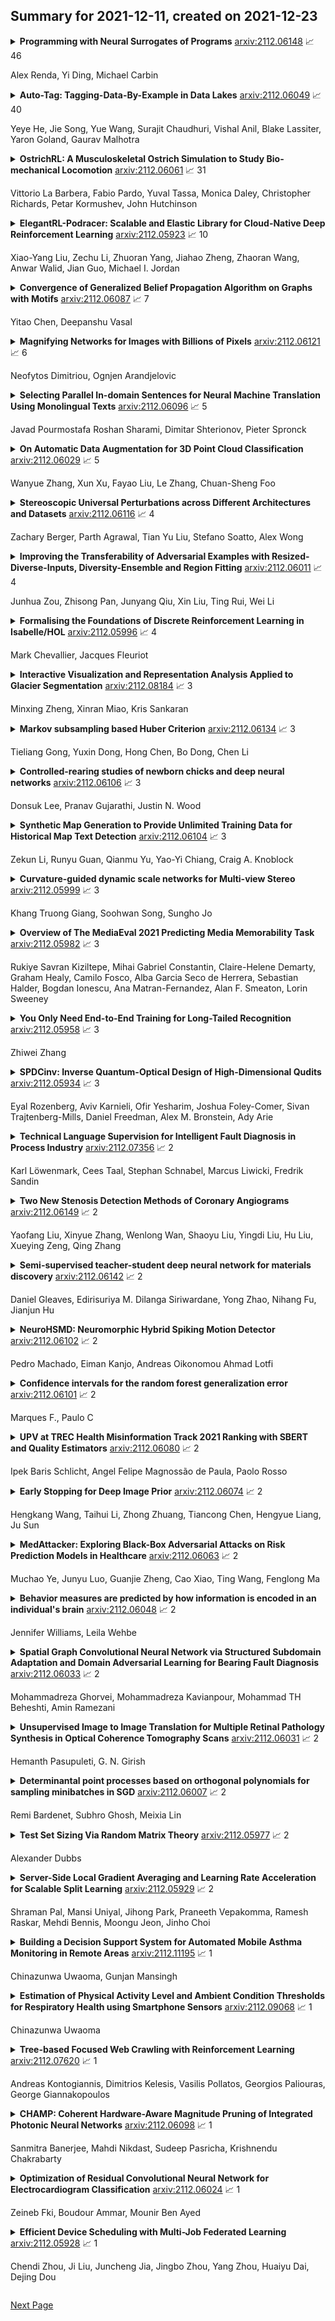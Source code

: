 ## Summary for 2021-12-11, created on 2021-12-23


<details><summary><b>Programming with Neural Surrogates of Programs</b>
<a href="https://arxiv.org/abs/2112.06148">arxiv:2112.06148</a>
&#x1F4C8; 46 <br>
<p>Alex Renda, Yi Ding, Michael Carbin</p></summary>
<p>

**Abstract:** Surrogates, models that mimic the behavior of programs, form the basis of a variety of development workflows. We study three surrogate-based design patterns, evaluating each in case studies on a large-scale CPU simulator.
  With surrogate compilation, programmers develop a surrogate that mimics the behavior of a program to deploy to end-users in place of the original program. Surrogate compilation accelerates the CPU simulator under study by $1.6\times$. With surrogate adaptation, programmers develop a surrogate of a program then retrain that surrogate on a different task. Surrogate adaptation decreases the simulator's error by up to $50\%$. With surrogate optimization, programmers develop a surrogate of a program, optimize input parameters of the surrogate, then plug the optimized input parameters back into the original program. Surrogate optimization finds simulation parameters that decrease the simulator's error by $5\%$ compared to the error induced by expert-set parameters.
  In this paper we formalize this taxonomy of surrogate-based design patterns. We further describe the programming methodology common to all three design patterns. Our work builds a foundation for the emerging class of workflows based on programming with surrogates of programs.

</p>
</details>

<details><summary><b>Auto-Tag: Tagging-Data-By-Example in Data Lakes</b>
<a href="https://arxiv.org/abs/2112.06049">arxiv:2112.06049</a>
&#x1F4C8; 40 <br>
<p>Yeye He, Jie Song, Yue Wang, Surajit Chaudhuri, Vishal Anil, Blake Lassiter, Yaron Goland, Gaurav Malhotra</p></summary>
<p>

**Abstract:** As data lakes become increasingly popular in large enterprises today, there is a growing need to tag or classify data assets (e.g., files and databases) in data lakes with additional metadata (e.g., semantic column-types), as the inferred metadata can enable a range of downstream applications like data governance (e.g., GDPR compliance), and dataset search. Given the sheer size of today's enterprise data lakes with petabytes of data and millions of data assets, it is imperative that data assets can be ``auto-tagged'', using lightweight inference algorithms and minimal user input. In this work, we develop Auto-Tag, a corpus-driven approach that automates data-tagging of \textit{custom} data types in enterprise data lakes. Using Auto-Tag, users only need to provide \textit{one} example column to demonstrate the desired data-type to tag. Leveraging an index structure built offline using a lightweight scan of the data lake, which is analogous to pre-training in machine learning, Auto-Tag can infer suitable data patterns to best ``describe'' the underlying ``domain'' of the given column at an interactive speed, which can then be used to tag additional data of the same ``type'' in data lakes. The Auto-Tag approach can adapt to custom data-types, and is shown to be both accurate and efficient. Part of Auto-Tag ships as a ``custom-classification'' feature in a cloud-based data governance and catalog solution \textit{Azure Purview}.

</p>
</details>

<details><summary><b>OstrichRL: A Musculoskeletal Ostrich Simulation to Study Bio-mechanical Locomotion</b>
<a href="https://arxiv.org/abs/2112.06061">arxiv:2112.06061</a>
&#x1F4C8; 31 <br>
<p>Vittorio La Barbera, Fabio Pardo, Yuval Tassa, Monica Daley, Christopher Richards, Petar Kormushev, John Hutchinson</p></summary>
<p>

**Abstract:** Muscle-actuated control is a research topic of interest spanning different fields, in particular biomechanics, robotics and graphics. This type of control is particularly challenging because models are often overactuated, and dynamics are delayed and non-linear. It is however a very well tested and tuned actuation model that has undergone millions of years of evolution and that involves interesting properties exploiting passive forces of muscle-tendon units and efficient energy storage and release. To facilitate research on muscle-actuated simulation, we release a 3D musculoskeletal simulation of an ostrich based on the MuJoCo simulator. Ostriches are one of the fastest bipeds on earth and are therefore an excellent model for studying muscle-actuated bipedal locomotion. The model is based on CT scans and dissections used to gather actual muscle data such as insertion sites, lengths and pennation angles. Along with this model, we also provide a set of reinforcement learning tasks, including reference motion tracking and a reaching task with the neck. The reference motion data are based on motion capture clips of various behaviors which we pre-processed and adapted to our model. This paper describes how the model was built and iteratively improved using the tasks. We evaluate the accuracy of the muscle actuation patterns by comparing them to experimentally collected electromyographic data from locomoting birds. We believe that this work can be a useful bridge between the biomechanics, reinforcement learning, graphics and robotics communities, by providing a fast and easy to use simulation.

</p>
</details>

<details><summary><b>ElegantRL-Podracer: Scalable and Elastic Library for Cloud-Native Deep Reinforcement Learning</b>
<a href="https://arxiv.org/abs/2112.05923">arxiv:2112.05923</a>
&#x1F4C8; 10 <br>
<p>Xiao-Yang Liu, Zechu Li, Zhuoran Yang, Jiahao Zheng, Zhaoran Wang, Anwar Walid, Jian Guo, Michael I. Jordan</p></summary>
<p>

**Abstract:** Deep reinforcement learning (DRL) has revolutionized learning and actuation in applications such as game playing and robotic control. The cost of data collection, i.e., generating transitions from agent-environment interactions, remains a major challenge for wider DRL adoption in complex real-world problems. Following a cloud-native paradigm to train DRL agents on a GPU cloud platform is a promising solution. In this paper, we present a scalable and elastic library ElegantRL-podracer for cloud-native deep reinforcement learning, which efficiently supports millions of GPU cores to carry out massively parallel training at multiple levels. At a high-level, ElegantRL-podracer employs a tournament-based ensemble scheme to orchestrate the training process on hundreds or even thousands of GPUs, scheduling the interactions between a leaderboard and a training pool with hundreds of pods. At a low-level, each pod simulates agent-environment interactions in parallel by fully utilizing nearly 7,000 GPU CUDA cores in a single GPU. Our ElegantRL-podracer library features high scalability, elasticity and accessibility by following the development principles of containerization, microservices and MLOps. Using an NVIDIA DGX SuperPOD cloud, we conduct extensive experiments on various tasks in locomotion and stock trading and show that ElegantRL-podracer substantially outperforms RLlib. Our codes are available on GitHub.

</p>
</details>

<details><summary><b>Convergence of Generalized Belief Propagation Algorithm on Graphs with Motifs</b>
<a href="https://arxiv.org/abs/2112.06087">arxiv:2112.06087</a>
&#x1F4C8; 7 <br>
<p>Yitao Chen, Deepanshu Vasal</p></summary>
<p>

**Abstract:** Belief propagation is a fundamental message-passing algorithm for numerous applications in machine learning. It is known that belief propagation algorithm is exact on tree graphs. However, belief propagation is run on loopy graphs in most applications. So, understanding the behavior of belief propagation on loopy graphs has been a major topic for researchers in different areas. In this paper, we study the convergence behavior of generalized belief propagation algorithm on graphs with motifs (triangles, loops, etc.) We show under a certain initialization, generalized belief propagation converges to the global optimum of the Bethe free energy for ferromagnetic Ising models on graphs with motifs.

</p>
</details>

<details><summary><b>Magnifying Networks for Images with Billions of Pixels</b>
<a href="https://arxiv.org/abs/2112.06121">arxiv:2112.06121</a>
&#x1F4C8; 6 <br>
<p>Neofytos Dimitriou, Ognjen Arandjelovic</p></summary>
<p>

**Abstract:** The shift towards end-to-end deep learning has brought unprecedented advances in many areas of computer vision. However, there are cases where the input images are excessively large, deeming end-to-end approaches impossible. In this paper, we introduce a new network, the Magnifying Network (MagNet), which can be trained end-to-end independently of the input image size. MagNets combine convolutional neural networks with differentiable spatial transformers, in a new way, to navigate and successfully learn from images with billions of pixels. Drawing inspiration from the magnifying nature of an ordinary brightfield microscope, a MagNet processes a downsampled version of an image, and without supervision learns how to identify areas that may carry value to the task at hand, upsamples them, and recursively repeats this process on each of the extracted patches. Our results on the publicly available Camelyon16 and Camelyon17 datasets first corroborate to the effectiveness of MagNets and the proposed optimization framework and second, demonstrate the advantage of Magnets' built-in transparency, an attribute of utmost importance for critical processes such as medical diagnosis.

</p>
</details>

<details><summary><b>Selecting Parallel In-domain Sentences for Neural Machine Translation Using Monolingual Texts</b>
<a href="https://arxiv.org/abs/2112.06096">arxiv:2112.06096</a>
&#x1F4C8; 5 <br>
<p>Javad Pourmostafa Roshan Sharami, Dimitar Shterionov, Pieter Spronck</p></summary>
<p>

**Abstract:** Continuously-growing data volumes lead to larger generic models. Specific use-cases are usually left out, since generic models tend to perform poorly in domain-specific cases. Our work addresses this gap with a method for selecting in-domain data from generic-domain (parallel text) corpora, for the task of machine translation. The proposed method ranks sentences in parallel general-domain data according to their cosine similarity with a monolingual domain-specific data set. We then select the top K sentences with the highest similarity score to train a new machine translation system tuned to the specific in-domain data. Our experimental results show that models trained on this in-domain data outperform models trained on generic or a mixture of generic and domain data. That is, our method selects high-quality domain-specific training instances at low computational cost and data size.

</p>
</details>

<details><summary><b>On Automatic Data Augmentation for 3D Point Cloud Classification</b>
<a href="https://arxiv.org/abs/2112.06029">arxiv:2112.06029</a>
&#x1F4C8; 5 <br>
<p>Wanyue Zhang, Xun Xu, Fayao Liu, Le Zhang, Chuan-Sheng Foo</p></summary>
<p>

**Abstract:** Data augmentation is an important technique to reduce overfitting and improve learning performance, but existing works on data augmentation for 3D point cloud data are based on heuristics. In this work, we instead propose to automatically learn a data augmentation strategy using bilevel optimization. An augmentor is designed in a similar fashion to a conditional generator and is optimized by minimizing a base model's loss on a validation set when the augmented input is used for training the model. This formulation provides a more principled way to learn data augmentation on 3D point clouds. We evaluate our approach on standard point cloud classification tasks and a more challenging setting with pose misalignment between training and validation/test sets. The proposed strategy achieves competitive performance on both tasks and we provide further insight into the augmentor's ability to learn the validation set distribution.

</p>
</details>

<details><summary><b>Stereoscopic Universal Perturbations across Different Architectures and Datasets</b>
<a href="https://arxiv.org/abs/2112.06116">arxiv:2112.06116</a>
&#x1F4C8; 4 <br>
<p>Zachary Berger, Parth Agrawal, Tian Yu Liu, Stefano Soatto, Alex Wong</p></summary>
<p>

**Abstract:** We study the effect of adversarial perturbations of images on deep stereo matching networks for the disparity estimation task. We present a method to craft a single set of perturbations that, when added to any stereo image pair in a dataset, can fool a stereo network to significantly alter the perceived scene geometry. Our perturbation images are "universal" in that they not only corrupt estimates of the network on the dataset they are optimized for, but also generalize to stereo networks with different architectures across different datasets. We evaluate our approach on multiple public benchmark datasets and show that our perturbations can increase D1-error (akin to fooling rate) of state-of-the-art stereo networks from 1% to as much as 87%. We investigate the effect of perturbations on the estimated scene geometry and identify object classes that are most vulnerable. Our analysis on the activations of registered points between left and right images led us to find that certain architectural components, i.e. deformable convolution and explicit matching, can increase robustness against adversaries. We demonstrate that by simply designing networks with such components, one can reduce the effect of adversaries by up to 60.5%, which rivals the robustness of networks fine-tuned with costly adversarial data augmentation.

</p>
</details>

<details><summary><b>Improving the Transferability of Adversarial Examples with Resized-Diverse-Inputs, Diversity-Ensemble and Region Fitting</b>
<a href="https://arxiv.org/abs/2112.06011">arxiv:2112.06011</a>
&#x1F4C8; 4 <br>
<p>Junhua Zou, Zhisong Pan, Junyang Qiu, Xin Liu, Ting Rui, Wei Li</p></summary>
<p>

**Abstract:** We introduce a three stage pipeline: resized-diverse-inputs (RDIM), diversity-ensemble (DEM) and region fitting, that work together to generate transferable adversarial examples. We first explore the internal relationship between existing attacks, and propose RDIM that is capable of exploiting this relationship. Then we propose DEM, the multi-scale version of RDIM, to generate multi-scale gradients. After the first two steps we transform value fitting into region fitting across iterations. RDIM and region fitting do not require extra running time and these three steps can be well integrated into other attacks. Our best attack fools six black-box defenses with a 93% success rate on average, which is higher than the state-of-the-art gradient-based attacks. Besides, we rethink existing attacks rather than simply stacking new methods on the old ones to get better performance. It is expected that our findings will serve as the beginning of exploring the internal relationship between attack methods. Codes are available at https://github.com/278287847/DEM.

</p>
</details>

<details><summary><b>Formalising the Foundations of Discrete Reinforcement Learning in Isabelle/HOL</b>
<a href="https://arxiv.org/abs/2112.05996">arxiv:2112.05996</a>
&#x1F4C8; 4 <br>
<p>Mark Chevallier, Jacques Fleuriot</p></summary>
<p>

**Abstract:** We present a formalisation of finite Markov decision processes with rewards in the Isabelle theorem prover. We focus on the foundations required for dynamic programming and the use of reinforcement learning agents over such processes. In particular, we derive the Bellman equation from first principles (in both scalar and vector form), derive a vector calculation that produces the expected value of any policy p, and go on to prove the existence of a universally optimal policy where there is a discounting factor less than one. Lastly, we prove that the value iteration and the policy iteration algorithms work in finite time, producing an epsilon-optimal and a fully optimal policy respectively.

</p>
</details>

<details><summary><b>Interactive Visualization and Representation Analysis Applied to Glacier Segmentation</b>
<a href="https://arxiv.org/abs/2112.08184">arxiv:2112.08184</a>
&#x1F4C8; 3 <br>
<p>Minxing Zheng, Xinran Miao, Kris Sankaran</p></summary>
<p>

**Abstract:** Interpretability has attracted increasing attention in earth observation problems. We apply interactive visualization and representation analysis to guide interpretation of glacier segmentation models. We visualize the activations from a U-Net to understand and evaluate the model performance. We build an online interface using the Shiny R package to provide comprehensive error analysis of the predictions. Users can interact with the panels and discover model failure modes. Further, we discuss how visualization can provide sanity checks during data preprocessing and model training.

</p>
</details>

<details><summary><b>Markov subsampling based Huber Criterion</b>
<a href="https://arxiv.org/abs/2112.06134">arxiv:2112.06134</a>
&#x1F4C8; 3 <br>
<p>Tieliang Gong, Yuxin Dong, Hong Chen, Bo Dong, Chen Li</p></summary>
<p>

**Abstract:** Subsampling is an important technique to tackle the computational challenges brought by big data. Many subsampling procedures fall within the framework of importance sampling, which assigns high sampling probabilities to the samples appearing to have big impacts. When the noise level is high, those sampling procedures tend to pick many outliers and thus often do not perform satisfactorily in practice. To tackle this issue, we design a new Markov subsampling strategy based on Huber criterion (HMS) to construct an informative subset from the noisy full data; the constructed subset then serves as a refined working data for efficient processing. HMS is built upon a Metropolis-Hasting procedure, where the inclusion probability of each sampling unit is determined using the Huber criterion to prevent over scoring the outliers. Under mild conditions, we show that the estimator based on the subsamples selected by HMS is statistically consistent with a sub-Gaussian deviation bound. The promising performance of HMS is demonstrated by extensive studies on large scale simulations and real data examples.

</p>
</details>

<details><summary><b>Controlled-rearing studies of newborn chicks and deep neural networks</b>
<a href="https://arxiv.org/abs/2112.06106">arxiv:2112.06106</a>
&#x1F4C8; 3 <br>
<p>Donsuk Lee, Pranav Gujarathi, Justin N. Wood</p></summary>
<p>

**Abstract:** Convolutional neural networks (CNNs) can now achieve human-level performance on challenging object recognition tasks. CNNs are also the leading quantitative models in terms of predicting neural and behavioral responses in visual recognition tasks. However, there is a widely accepted critique of CNN models: unlike newborn animals, which learn rapidly and efficiently, CNNs are thought to be "data hungry," requiring massive amounts of training data to develop accurate models for object recognition. This critique challenges the promise of using CNNs as models of visual development. Here, we directly examined whether CNNs are more data hungry than newborn animals by performing parallel controlled-rearing experiments on newborn chicks and CNNs. We raised newborn chicks in strictly controlled visual environments, then simulated the training data available in that environment by constructing a virtual animal chamber in a video game engine. We recorded the visual images acquired by an agent moving through the virtual chamber and used those images to train CNNs. When CNNs received similar visual training data as chicks, the CNNs successfully solved the same challenging view-invariant object recognition tasks as the chicks. Thus, the CNNs were not more data hungry than animals: both CNNs and chicks successfully developed robust object models from training data of a single object.

</p>
</details>

<details><summary><b>Synthetic Map Generation to Provide Unlimited Training Data for Historical Map Text Detection</b>
<a href="https://arxiv.org/abs/2112.06104">arxiv:2112.06104</a>
&#x1F4C8; 3 <br>
<p>Zekun Li, Runyu Guan, Qianmu Yu, Yao-Yi Chiang, Craig A. Knoblock</p></summary>
<p>

**Abstract:** Many historical map sheets are publicly available for studies that require long-term historical geographic data. The cartographic design of these maps includes a combination of map symbols and text labels. Automatically reading text labels from map images could greatly speed up the map interpretation and helps generate rich metadata describing the map content. Many text detection algorithms have been proposed to locate text regions in map images automatically, but most of the algorithms are trained on out-ofdomain datasets (e.g., scenic images). Training data determines the quality of machine learning models, and manually annotating text regions in map images is labor-extensive and time-consuming. On the other hand, existing geographic data sources, such as Open- StreetMap (OSM), contain machine-readable map layers, which allow us to separate out the text layer and obtain text label annotations easily. However, the cartographic styles between OSM map tiles and historical maps are significantly different. This paper proposes a method to automatically generate an unlimited amount of annotated historical map images for training text detection models. We use a style transfer model to convert contemporary map images into historical style and place text labels upon them. We show that the state-of-the-art text detection models (e.g., PSENet) can benefit from the synthetic historical maps and achieve significant improvement for historical map text detection.

</p>
</details>

<details><summary><b>Curvature-guided dynamic scale networks for Multi-view Stereo</b>
<a href="https://arxiv.org/abs/2112.05999">arxiv:2112.05999</a>
&#x1F4C8; 3 <br>
<p>Khang Truong Giang, Soohwan Song, Sungho Jo</p></summary>
<p>

**Abstract:** Multi-view stereo (MVS) is a crucial task for precise 3D reconstruction. Most recent studies tried to improve the performance of matching cost volume in MVS by designing aggregated 3D cost volumes and their regularization. This paper focuses on learning a robust feature extraction network to enhance the performance of matching costs without heavy computation in the other steps. In particular, we present a dynamic scale feature extraction network, namely, CDSFNet. It is composed of multiple novel convolution layers, each of which can select a proper patch scale for each pixel guided by the normal curvature of the image surface. As a result, CDFSNet can estimate the optimal patch scales to learn discriminative features for accurate matching computation between reference and source images. By combining the robust extracted features with an appropriate cost formulation strategy, our resulting MVS architecture can estimate depth maps more precisely. Extensive experiments showed that the proposed method outperforms other state-of-the-art methods on complex outdoor scenes. It significantly improves the completeness of reconstructed models. As a result, the method can process higher resolution inputs within faster run-time and lower memory than other MVS methods. Our source code is available at url{https://github.com/TruongKhang/cds-mvsnet}.

</p>
</details>

<details><summary><b>Overview of The MediaEval 2021 Predicting Media Memorability Task</b>
<a href="https://arxiv.org/abs/2112.05982">arxiv:2112.05982</a>
&#x1F4C8; 3 <br>
<p>Rukiye Savran Kiziltepe, Mihai Gabriel Constantin, Claire-Helene Demarty, Graham Healy, Camilo Fosco, Alba Garcia Seco de Herrera, Sebastian Halder, Bogdan Ionescu, Ana Matran-Fernandez, Alan F. Smeaton, Lorin Sweeney</p></summary>
<p>

**Abstract:** This paper describes the MediaEval 2021 Predicting Media Memorability}task, which is in its 4th edition this year, as the prediction of short-term and long-term video memorability remains a challenging task. In 2021, two datasets of videos are used: first, a subset of the TRECVid 2019 Video-to-Text dataset; second, the Memento10K dataset in order to provide opportunities to explore cross-dataset generalisation. In addition, an Electroencephalography (EEG)-based prediction pilot subtask is introduced. In this paper, we outline the main aspects of the task and describe the datasets, evaluation metrics, and requirements for participants' submissions.

</p>
</details>

<details><summary><b>You Only Need End-to-End Training for Long-Tailed Recognition</b>
<a href="https://arxiv.org/abs/2112.05958">arxiv:2112.05958</a>
&#x1F4C8; 3 <br>
<p>Zhiwei Zhang</p></summary>
<p>

**Abstract:** The generalization gap on the long-tailed data sets is largely owing to most categories only occupying a few training samples. Decoupled training achieves better performance by training backbone and classifier separately. What causes the poorer performance of end-to-end model training (e.g., logits margin-based methods)? In this work, we identify a key factor that affects the learning of the classifier: the channel-correlated features with low entropy before inputting into the classifier. From the perspective of information theory, we analyze why cross-entropy loss tends to produce highly correlated features on the imbalanced data. In addition, we theoretically analyze and prove its impacts on the gradients of classifier weights, the condition number of Hessian, and logits margin-based approach. Therefore, we firstly propose to use Channel Whitening to decorrelate ("scatter") the classifier's inputs for decoupling the weight update and reshaping the skewed decision boundary, which achieves satisfactory results combined with logits margin-based method. However, when the number of minor classes are large, batch imbalance and more participation in training cause over-fitting of the major classes. We also propose two novel modules, Block-based Relatively Balanced Batch Sampler (B3RS) and Batch Embedded Training (BET) to solve the above problems, which makes the end-to-end training achieve even better performance than decoupled training. Experimental results on the long-tailed classification benchmarks, CIFAR-LT and ImageNet-LT, demonstrate the effectiveness of our method.

</p>
</details>

<details><summary><b>SPDCinv: Inverse Quantum-Optical Design of High-Dimensional Qudits</b>
<a href="https://arxiv.org/abs/2112.05934">arxiv:2112.05934</a>
&#x1F4C8; 3 <br>
<p>Eyal Rozenberg, Aviv Karnieli, Ofir Yesharim, Joshua Foley-Comer, Sivan Trajtenberg-Mills, Daniel Freedman, Alex M. Bronstein, Ady Arie</p></summary>
<p>

**Abstract:** Spontaneous parametric down-conversion in quantum optics is an invaluable resource for the realization of high-dimensional qudits with spatial modes of light. One of the main open challenges is how to directly generate a desirable qudit state in the SPDC process. This problem can be addressed through advanced computational learning methods; however, due to difficulties in modeling the SPDC process by a fully differentiable algorithm that takes into account all interaction effects, progress has been limited. Here, we overcome these limitations and introduce a physically-constrained and differentiable model, validated against experimental results for shaped pump beams and structured crystals, capable of learning every interaction parameter in the process. We avoid any restrictions induced by the stochastic nature of our physical model and integrate the dynamic equations governing the evolution under the SPDC Hamiltonian. We solve the inverse problem of designing a nonlinear quantum optical system that achieves the desired quantum state of down-converted photon pairs. The desired states are defined using either the second-order correlations between different spatial modes or by specifying the required density matrix. By learning nonlinear volume holograms as well as different pump shapes, we successfully show how to generate maximally entangled states. Furthermore, we simulate all-optical coherent control over the generated quantum state by actively changing the profile of the pump beam. Our work can be useful for applications such as novel designs of high-dimensional quantum key distribution and quantum information processing protocols. In addition, our method can be readily applied for controlling other degrees of freedom of light in the SPDC process, such as the spectral and temporal properties, and may even be used in condensed-matter systems having a similar interaction Hamiltonian.

</p>
</details>

<details><summary><b>Technical Language Supervision for Intelligent Fault Diagnosis in Process Industry</b>
<a href="https://arxiv.org/abs/2112.07356">arxiv:2112.07356</a>
&#x1F4C8; 2 <br>
<p>Karl Löwenmark, Cees Taal, Stephan Schnabel, Marcus Liwicki, Fredrik Sandin</p></summary>
<p>

**Abstract:** In the process industry, condition monitoring systems with automated fault diagnosis methods assisthuman experts and thereby improve maintenance efficiency, process sustainability, and workplace safety.Improving the automated fault diagnosis methods using data and machine learning-based models is a centralaspect of intelligent fault diagnosis (IFD). A major challenge in IFD is to develop realistic datasets withaccurate labels needed to train and validate models, and to transfer models trained with labeled lab datato heterogeneous process industry environments. However, fault descriptions and work-orders written bydomain experts are increasingly digitized in modern condition monitoring systems, for example in the contextof rotating equipment monitoring. Thus, domain-specific knowledge about fault characteristics and severitiesexists as technical language annotations in industrial datasets. Furthermore, recent advances in naturallanguage processing enable weakly supervised model optimization using natural language annotations, mostnotably in the form ofnatural language supervision(NLS). This creates a timely opportunity to developtechnical language supervision(TLS) solutions for IFD systems grounded in industrial data, for exampleas a complement to pre-training with lab data to address problems like overfitting and inaccurate out-of-sample generalisation. We surveyed the literature and identify a considerable improvement in the maturityof NLS over the last two years, facilitating applications beyond natural language; a rapid development ofweak supervision methods; and transfer learning as a current trend in IFD which can benefit from thesedevelopments. Finally, we describe a framework for integration of TLS in IFD which is inspired by recentNLS innovations.

</p>
</details>

<details><summary><b>Two New Stenosis Detection Methods of Coronary Angiograms</b>
<a href="https://arxiv.org/abs/2112.06149">arxiv:2112.06149</a>
&#x1F4C8; 2 <br>
<p>Yaofang Liu, Xinyue Zhang, Wenlong Wan, Shaoyu Liu, Yingdi Liu, Hu Liu, Xueying Zeng, Qing Zhang</p></summary>
<p>

**Abstract:** Coronary angiography is the "gold standard" for diagnosing coronary artery disease (CAD). At present, the methods for detecting and evaluating coronary artery stenosis cannot satisfy the clinical needs, e.g., there is no prior study of detecting stenoses in prespecified vessel segments, which is necessary in clinical practice. Two vascular stenosis detection methods are proposed to assist the diagnosis. The first one is an automatic method, which can automatically extract the entire coronary artery tree and mark all the possible stenoses. The second one is an interactive method. With this method, the user can choose any vessel segment to do further analysis of its stenoses. Experiments show that the proposed methods are robust for angiograms with various vessel structures. The precision, sensitivity, and $F_1$ score of the automatic stenosis detection method are 0.821, 0.757, and 0.788, respectively. Further investigation proves that the interactive method can provide a more precise outcome of stenosis detection, and our quantitative analysis is closer to reality. The proposed automatic method and interactive method are effective and can complement each other in clinical practice. The first method can be used for preliminary screening, and the second method can be used for further quantitative analysis. We believe the proposed solution is more suitable for the clinical diagnosis of CAD.

</p>
</details>

<details><summary><b>Semi-supervised teacher-student deep neural network for materials discovery</b>
<a href="https://arxiv.org/abs/2112.06142">arxiv:2112.06142</a>
&#x1F4C8; 2 <br>
<p>Daniel Gleaves, Edirisuriya M. Dilanga Siriwardane, Yong Zhao, Nihang Fu, Jianjun Hu</p></summary>
<p>

**Abstract:** Data driven generative machine learning models have recently emerged as one of the most promising approaches for new materials discovery. While the generator models can generate millions of candidates, it is critical to train fast and accurate machine learning models to filter out stable, synthesizable materials with desired properties. However, such efforts to build supervised regression or classification screening models have been severely hindered by the lack of unstable or unsynthesizable samples, which usually are not collected and deposited in materials databases such as ICSD and Materials Project (MP). At the same time, there are a significant amount of unlabelled data available in these databases. Here we propose a semi-supervised deep neural network (TSDNN) model for high-performance formation energy and synthesizability prediction, which is achieved via its unique teacher-student dual network architecture and its effective exploitation of the large amount of unlabeled data. For formation energy based stability screening, our semi-supervised classifier achieves an absolute 10.3\% accuracy improvement compared to the baseline CGCNN regression model. For synthesizability prediction, our model significantly increases the baseline PU learning's true positive rate from 87.9\% to 97.9\% using 1/49 model parameters.
  To further prove the effectiveness of our models, we combined our TSDNN-energy and TSDNN-synthesizability models with our CubicGAN generator to discover novel stable cubic structures. Out of 1000 recommended candidate samples by our models, 512 of them have negative formation energies as validated by our DFT formation energy calculations. Our experimental results show that our semi-supervised deep neural networks can significantly improve the screening accuracy in large-scale generative materials design.

</p>
</details>

<details><summary><b>NeuroHSMD: Neuromorphic Hybrid Spiking Motion Detector</b>
<a href="https://arxiv.org/abs/2112.06102">arxiv:2112.06102</a>
&#x1F4C8; 2 <br>
<p>Pedro Machado, Eiman Kanjo, Andreas Oikonomou Ahmad Lotfi</p></summary>
<p>

**Abstract:** Vertebrate retinas are highly-efficient in processing trivial visual tasks such as detecting moving objects, yet a complex task for modern computers. The detection of object motion is done by specialised retinal ganglion cells named Object-motion-sensitive ganglion cells (OMS-GC). OMS-GC process continuous signals and generate spike patterns that are post-processed by the Visual Cortex. The Neuromorphic Hybrid Spiking Motion Detector (NeuroHSMD) proposed in this work accelerates the HSMD algorithm using Field-Programmable Gate Arrays (FPGAs). The Hybrid Spiking Motion Detector (HSMD) algorithm was the first hybrid algorithm to enhance dynamic background subtraction (DBS) algorithms with a customised 3-layer spiking neural network (SNN) that generates OMS-GC spiking-like responses. The NeuroHSMD algorithm was compared against the HSMD algorithm, using the same 2012 change detection (CDnet2012) and 2014 change detection (CDnet2014) benchmark datasets. The results show that the NeuroHSMD has produced the same results as the HSMD algorithm in real-time without degradation of quality. Moreover, the NeuroHSMD proposed in this paper was completely implemented in Open Computer Language (OpenCL) and therefore is easily replicated in other devices such as Graphical Processor Units (GPUs) and clusters of Central Processor Units (CPUs).

</p>
</details>

<details><summary><b>Confidence intervals for the random forest generalization error</b>
<a href="https://arxiv.org/abs/2112.06101">arxiv:2112.06101</a>
&#x1F4C8; 2 <br>
<p>Marques F., Paulo C</p></summary>
<p>

**Abstract:** We show that underneath the training process of a random forest there lies not only the well known and almost computationally free out-of-bag point estimate of its generalization error, but also a path to compute a confidence interval for the generalization error which does not demand a retraining of the forest or any forms of data splitting. Besides the low computational cost involved in its construction, this confidence interval is shown through simulations to have good coverage and appropriate shrinking rate of its width in terms of the training sample size.

</p>
</details>

<details><summary><b>UPV at TREC Health Misinformation Track 2021 Ranking with SBERT and Quality Estimators</b>
<a href="https://arxiv.org/abs/2112.06080">arxiv:2112.06080</a>
&#x1F4C8; 2 <br>
<p>Ipek Baris Schlicht, Angel Felipe Magnossão de Paula, Paolo Rosso</p></summary>
<p>

**Abstract:** Health misinformation on search engines is a significant problem that could negatively affect individuals or public health. To mitigate the problem, TREC organizes a health misinformation track. This paper presents our submissions to this track. We use a BM25 and a domain-specific semantic search engine for retrieving initial documents. Later, we examine a health news schema for quality assessment and apply it to re-rank documents. We merge the scores from the different components by using reciprocal rank fusion. Finally, we discuss the results and conclude with future works.

</p>
</details>

<details><summary><b>Early Stopping for Deep Image Prior</b>
<a href="https://arxiv.org/abs/2112.06074">arxiv:2112.06074</a>
&#x1F4C8; 2 <br>
<p>Hengkang Wang, Taihui Li, Zhong Zhuang, Tiancong Chen, Hengyue Liang, Ju Sun</p></summary>
<p>

**Abstract:** Deep image prior (DIP) and its variants have showed remarkable potential for solving inverse problems in computer vision, without any extra training data. Practical DIP models are often substantially overparameterized. During the fitting process, these models learn mostly the desired visual content first, and then pick up the potential modeling and observational noise, i.e., overfitting. Thus, the practicality of DIP often depends critically on good early stopping (ES) that captures the transition period. In this regard, the majority of DIP works for vision tasks only demonstrates the potential of the models -- reporting the peak performance against the ground truth, but provides no clue about how to operationally obtain near-peak performance without access to the groundtruth. In this paper, we set to break this practicality barrier of DIP, and propose an efficient ES strategy, which consistently detects near-peak performance across several vision tasks and DIP variants. Based on a simple measure of dispersion of consecutive DIP reconstructions, our ES method not only outpaces the existing ones -- which only work in very narrow domains, but also remains effective when combined with a number of methods that try to mitigate the overfitting. The code is available at https://github.com/sun-umn/Early_Stopping_for_DIP.

</p>
</details>

<details><summary><b>MedAttacker: Exploring Black-Box Adversarial Attacks on Risk Prediction Models in Healthcare</b>
<a href="https://arxiv.org/abs/2112.06063">arxiv:2112.06063</a>
&#x1F4C8; 2 <br>
<p>Muchao Ye, Junyu Luo, Guanjie Zheng, Cao Xiao, Ting Wang, Fenglong Ma</p></summary>
<p>

**Abstract:** Deep neural networks (DNNs) have been broadly adopted in health risk prediction to provide healthcare diagnoses and treatments. To evaluate their robustness, existing research conducts adversarial attacks in the white/gray-box setting where model parameters are accessible. However, a more realistic black-box adversarial attack is ignored even though most real-world models are trained with private data and released as black-box services on the cloud. To fill this gap, we propose the first black-box adversarial attack method against health risk prediction models named MedAttacker to investigate their vulnerability. MedAttacker addresses the challenges brought by EHR data via two steps: hierarchical position selection which selects the attacked positions in a reinforcement learning (RL) framework and substitute selection which identifies substitute with a score-based principle. Particularly, by considering the temporal context inside EHRs, it initializes its RL position selection policy by using the contribution score of each visit and the saliency score of each code, which can be well integrated with the deterministic substitute selection process decided by the score changes. In experiments, MedAttacker consistently achieves the highest average success rate and even outperforms a recent white-box EHR adversarial attack technique in certain cases when attacking three advanced health risk prediction models in the black-box setting across multiple real-world datasets. In addition, based on the experiment results we include a discussion on defending EHR adversarial attacks.

</p>
</details>

<details><summary><b>Behavior measures are predicted by how information is encoded in an individual's brain</b>
<a href="https://arxiv.org/abs/2112.06048">arxiv:2112.06048</a>
&#x1F4C8; 2 <br>
<p>Jennifer Williams, Leila Wehbe</p></summary>
<p>

**Abstract:** Similar to how differences in the proficiency of the cardiovascular and musculoskeletal system predict an individual's athletic ability, differences in how the same brain region encodes information across individuals may explain their behavior. However, when studying how the brain encodes information, researchers choose different neuroimaging tasks (e.g., language or motor tasks), which can rely on processing different types of information and can modulate different brain regions. We hypothesize that individual differences in how information is encoded in the brain are task-specific and predict different behavior measures. We propose a framework using encoding-models to identify individual differences in brain encoding and test if these differences can predict behavior. We evaluate our framework using task functional magnetic resonance imaging data. Our results indicate that individual differences revealed by encoding-models are a powerful tool for predicting behavior, and that researchers should optimize their choice of task and encoding-model for their behavior of interest.

</p>
</details>

<details><summary><b>Spatial Graph Convolutional Neural Network via Structured Subdomain Adaptation and Domain Adversarial Learning for Bearing Fault Diagnosis</b>
<a href="https://arxiv.org/abs/2112.06033">arxiv:2112.06033</a>
&#x1F4C8; 2 <br>
<p>Mohammadreza Ghorvei, Mohammadreza Kavianpour, Mohammad TH Beheshti, Amin Ramezani</p></summary>
<p>

**Abstract:** Unsupervised domain adaptation (UDA) has shown remarkable results in bearing fault diagnosis under changing working conditions in recent years. However, most UDA methods do not consider the geometric structure of the data. Furthermore, the global domain adaptation technique is commonly applied, which ignores the relation between subdomains. This paper addresses mentioned challenges by presenting the novel deep subdomain adaptation graph convolution neural network (DSAGCN), which has two key characteristics: First, graph convolution neural network (GCNN) is employed to model the structure of data. Second, adversarial domain adaptation and local maximum mean discrepancy (LMMD) methods are applied concurrently to align the subdomain's distribution and reduce structure discrepancy between relevant subdomains and global domains. CWRU and Paderborn bearing datasets are used to validate the DSAGCN method's efficiency and superiority between comparison models. The experimental results demonstrate the significance of aligning structured subdomains along with domain adaptation methods to obtain an accurate data-driven model in unsupervised fault diagnosis.

</p>
</details>

<details><summary><b>Unsupervised Image to Image Translation for Multiple Retinal Pathology Synthesis in Optical Coherence Tomography Scans</b>
<a href="https://arxiv.org/abs/2112.06031">arxiv:2112.06031</a>
&#x1F4C8; 2 <br>
<p>Hemanth Pasupuleti, G. N. Girish</p></summary>
<p>

**Abstract:** Image to Image Translation (I2I) is a challenging computer vision problem used in numerous domains for multiple tasks. Recently, ophthalmology became one of the major fields where the application of I2I is increasing rapidly. One such application is the generation of synthetic retinal optical coherence tomographic (OCT) scans. Existing I2I methods require training of multiple models to translate images from normal scans to a specific pathology: limiting the use of these models due to their complexity. To address this issue, we propose an unsupervised multi-domain I2I network with pre-trained style encoder that translates retinal OCT images in one domain to multiple domains. We assume that the image splits into domain-invariant content and domain-specific style codes, and pre-train these style codes. The performed experiments show that the proposed model outperforms state-of-the-art models like MUNIT and CycleGAN synthesizing diverse pathological scans.

</p>
</details>

<details><summary><b>Determinantal point processes based on orthogonal polynomials for sampling minibatches in SGD</b>
<a href="https://arxiv.org/abs/2112.06007">arxiv:2112.06007</a>
&#x1F4C8; 2 <br>
<p>Remi Bardenet, Subhro Ghosh, Meixia Lin</p></summary>
<p>

**Abstract:** Stochastic gradient descent (SGD) is a cornerstone of machine learning. When the number N of data items is large, SGD relies on constructing an unbiased estimator of the gradient of the empirical risk using a small subset of the original dataset, called a minibatch. Default minibatch construction involves uniformly sampling a subset of the desired size, but alternatives have been explored for variance reduction. In particular, experimental evidence suggests drawing minibatches from determinantal point processes (DPPs), distributions over minibatches that favour diversity among selected items. However, like in recent work on DPPs for coresets, providing a systematic and principled understanding of how and why DPPs help has been difficult. In this work, we contribute an orthogonal polynomial-based DPP paradigm for minibatch sampling in SGD. Our approach leverages the specific data distribution at hand, which endows it with greater sensitivity and power over existing data-agnostic methods. We substantiate our method via a detailed theoretical analysis of its convergence properties, interweaving between the discrete data set and the underlying continuous domain. In particular, we show how specific DPPs and a string of controlled approximations can lead to gradient estimators with a variance that decays faster with the batchsize than under uniform sampling. Coupled with existing finite-time guarantees for SGD on convex objectives, this entails that, DPP minibatches lead to a smaller bound on the mean square approximation error than uniform minibatches. Moreover, our estimators are amenable to a recent algorithm that directly samples linear statistics of DPPs (i.e., the gradient estimator) without sampling the underlying DPP (i.e., the minibatch), thereby reducing computational overhead. We provide detailed synthetic as well as real data experiments to substantiate our theoretical claims.

</p>
</details>

<details><summary><b>Test Set Sizing Via Random Matrix Theory</b>
<a href="https://arxiv.org/abs/2112.05977">arxiv:2112.05977</a>
&#x1F4C8; 2 <br>
<p>Alexander Dubbs</p></summary>
<p>

**Abstract:** This paper uses techniques from Random Matrix Theory to find the ideal training-testing data split for a simple linear regression with m data points, each an independent n-dimensional multivariate Gaussian. It defines "ideal" as satisfying the integrity metric, i.e. the empirical model error is the actual measurement noise, and thus fairly reflects the value or lack of same of the model. This paper is the first to solve for the training and test size for any model in a way that is truly optimal. The number of data points in the training set is the root of a quartic polynomial Theorem 1 derives which depends only on m and n; the covariance matrix of the multivariate Gaussian, the true model parameters, and the true measurement noise drop out of the calculations. The critical mathematical difficulties were realizing that the problems herein were discussed in the context of the Jacobi Ensemble, a probability distribution describing the eigenvalues of a known random matrix model, and evaluating a new integral in the style of Selberg and Aomoto. Mathematical results are supported with thorough computational evidence. This paper is a step towards automatic choices of training/test set sizes in machine learning.

</p>
</details>

<details><summary><b>Server-Side Local Gradient Averaging and Learning Rate Acceleration for Scalable Split Learning</b>
<a href="https://arxiv.org/abs/2112.05929">arxiv:2112.05929</a>
&#x1F4C8; 2 <br>
<p>Shraman Pal, Mansi Uniyal, Jihong Park, Praneeth Vepakomma, Ramesh Raskar, Mehdi Bennis, Moongu Jeon, Jinho Choi</p></summary>
<p>

**Abstract:** In recent years, there have been great advances in the field of decentralized learning with private data. Federated learning (FL) and split learning (SL) are two spearheads possessing their pros and cons, and are suited for many user clients and large models, respectively. To enjoy both benefits, hybrid approaches such as SplitFed have emerged of late, yet their fundamentals have still been illusive. In this work, we first identify the fundamental bottlenecks of SL, and thereby propose a scalable SL framework, coined SGLR. The server under SGLR broadcasts a common gradient averaged at the split-layer, emulating FL without any additional communication across clients as opposed to SplitFed. Meanwhile, SGLR splits the learning rate into its server-side and client-side rates, and separately adjusts them to support many clients in parallel. Simulation results corroborate that SGLR achieves higher accuracy than other baseline SL methods including SplitFed, which is even on par with FL consuming higher energy and communication costs. As a secondary result, we observe greater reduction in leakage of sensitive information via mutual information using SLGR over the baselines.

</p>
</details>

<details><summary><b>Building a Decision Support System for Automated Mobile Asthma Monitoring in Remote Areas</b>
<a href="https://arxiv.org/abs/2112.11195">arxiv:2112.11195</a>
&#x1F4C8; 1 <br>
<p>Chinazunwa Uwaoma, Gunjan Mansingh</p></summary>
<p>

**Abstract:** Advances in mobile computing have paved the way for the development of several health applications using smartphone as a platform for data acquisition, analysis and presentation. Such areas where mhealth systems have been extensively deployed include monitoring of long term health conditions like Cardio Vascular Diseases and pulmonary disorders, as well as detection of changes from baseline measurements of such conditions. Asthma is one of the respiratory conditions with growing concern across the globe due to the economic, social and emotional burden associated with the ailment. The management and control of asthma can be improved by consistent monitoring of the condition in realtime since attack could occur anytime and anywhere. This paper proposes the use of smartphone equipped with embedded sensors, to capture and analyze early symptoms of asthma triggered by exercise. The system design is based on Decision Support System techniques for measuring and analyzing the level and type of patients physical activity as well as weather conditions that predispose asthma attack. Preliminary results show that smartphones can be used to monitor and detect asthma symptoms without other networked devices. This would enhance the usability of the health system while ensuring users data privacy, and reducing the overall cost of system deployment. Further, the proposed system can serve as a handy tool for a quick medical response for asthmatics in low income countries where there are limited access to specialized medical devices and shortages of health professionals. Development of such monitoring systems signals a positive response to lessen the global burden of asthma.

</p>
</details>

<details><summary><b>Estimation of Physical Activity Level and Ambient Condition Thresholds for Respiratory Health using Smartphone Sensors</b>
<a href="https://arxiv.org/abs/2112.09068">arxiv:2112.09068</a>
&#x1F4C8; 1 <br>
<p>Chinazunwa Uwaoma</p></summary>
<p>

**Abstract:** While physical activity has been described as a primary prevention against chronic diseases, strenuous physical exertion under adverse ambient conditions has also been reported as a major contributor to exacerbation of chronic respiratory conditions. Maintaining a balance by monitoring the type and the level of physical activities of affected individuals, could help in reducing the cost and burden of managing respiratory ailments. This paper explores the potentiality of motion sensors in Smartphones to estimate physical activity thresholds that could trigger symptoms of exercise induced respiratory conditions (EiRCs). The focus is on the extraction of measurements from the embedded motion sensors to determine the activity level and the type of activity that is tolerable to individuals respiratory health. The calculations are based on the correlation between Signal Magnitude Area (SMA) and Energy Expenditure (EE). We also consider the effect of changes in the ambient conditions like temperature and humidity, as contributing factors to respiratory distress during physical exercise. Real time data collected from healthy individuals were used to demonstrate the potentiality of a mobile phone as tool to regulate the level of physical activities of individuals with EiRCs. We describe a practical situation where the experimental outcomes can be applied to promote good respiratory health.

</p>
</details>

<details><summary><b>Tree-based Focused Web Crawling with Reinforcement Learning</b>
<a href="https://arxiv.org/abs/2112.07620">arxiv:2112.07620</a>
&#x1F4C8; 1 <br>
<p>Andreas Kontogiannis, Dimitrios Kelesis, Vasilis Pollatos, Georgios Paliouras, George Giannakopoulos</p></summary>
<p>

**Abstract:** A focused crawler aims at discovering as many web pages relevant to a target topic as possible, while avoiding irrelevant ones; i.e. maximizing the harvest rate. Reinforcement Learning (RL) has been utilized to optimize the crawling process, yet it deals with huge state and action spaces, which can constitute a serious challenge. In this paper, we propose TRES, an end-to-end RL-empowered framework for focused crawling. Unlike other approaches, we properly model a crawling environment as a Markov Decision Process, by representing the state as a subgraph of the Web and actions as its expansion edges. TRES adopts a keyword expansion strategy based on the cosine similarity of keyword embeddings. To learn a reward function, we propose a deep neural network, called KwBiLSTM, leveraging the discovered keywords. To reduce the time complexity of selecting a best action, we propose Tree-Frontier, a two-fold decision tree, which also speeds up training by discretizing the state and action spaces. Experimentally, we show that TRES outperforms state-of-the-art methods in terms of harvest rate by at least 58%, while it has competitive results in the domain maximization. Our implementation code can be found on https://github.com/ddaedalus/TRES.

</p>
</details>

<details><summary><b>CHAMP: Coherent Hardware-Aware Magnitude Pruning of Integrated Photonic Neural Networks</b>
<a href="https://arxiv.org/abs/2112.06098">arxiv:2112.06098</a>
&#x1F4C8; 1 <br>
<p>Sanmitra Banerjee, Mahdi Nikdast, Sudeep Pasricha, Krishnendu Chakrabarty</p></summary>
<p>

**Abstract:** We propose a novel hardware-aware magnitude pruning technique for coherent photonic neural networks. The proposed technique can prune 99.45% of network parameters and reduce the static power consumption by 98.23% with a negligible accuracy loss.

</p>
</details>

<details><summary><b>Optimization of Residual Convolutional Neural Network for Electrocardiogram Classification</b>
<a href="https://arxiv.org/abs/2112.06024">arxiv:2112.06024</a>
&#x1F4C8; 1 <br>
<p>Zeineb Fki, Boudour Ammar, Mounir Ben Ayed</p></summary>
<p>

**Abstract:** The interpretation of the electrocardiogram (ECG) gives clinical information and helps in the assessing of the heart function. There are distinct ECG patterns associated with a specific class of arrythmia. The convolutional neural network is actually one of the most applied deep learning algorithms in ECG processing. However, with deep learning models there are many more hyperparameters to tune. Selecting an optimum or best hyperparameter for the convolutional neural network algorithm is challenging. Often, we end up tuning the model manually with different possible range of values until a best fit model is obtained. Automatic hyperparameters tuning using Bayesian optimization (BO) and evolutionary algorithms brings a solution to the harbor manual configuration. In this paper, we propose to optimize the Recurrent one Dimensional Convolutional Neural Network model (R-1D-CNN) with two levels. At the first level, a residual convolutional layer and one-dimensional convolutional neural layers are trained to learn patient-specific ECG features over which the multilayer perceptron layers can learn to produce the final class vectors of each input. This level is manual and aims to lower the search space. The second level is automatic and based on proposed algorithm based BO. Our proposed optimized R-1D-CNN architecture is evaluated on two publicly available ECG Datasets. The experimental results display that the proposed algorithm based BO achieves an optimum rate of 99.95\%, while the baseline model achieves 99.70\% for the MIT-BIH database. Moreover, experiments demonstrate that the proposed architecture fine-tuned with BO achieves a higher accuracy than the other proposed architectures. Our architecture achieves a good result compared to previous works and based on different experiments.

</p>
</details>

<details><summary><b>Efficient Device Scheduling with Multi-Job Federated Learning</b>
<a href="https://arxiv.org/abs/2112.05928">arxiv:2112.05928</a>
&#x1F4C8; 1 <br>
<p>Chendi Zhou, Ji Liu, Juncheng Jia, Jingbo Zhou, Yang Zhou, Huaiyu Dai, Dejing Dou</p></summary>
<p>

**Abstract:** Recent years have witnessed a large amount of decentralized data in multiple (edge) devices of end-users, while the aggregation of the decentralized data remains difficult for machine learning jobs due to laws or regulations. Federated Learning (FL) emerges as an effective approach to handling decentralized data without sharing the sensitive raw data, while collaboratively training global machine learning models. The servers in FL need to select (and schedule) devices during the training process. However, the scheduling of devices for multiple jobs with FL remains a critical and open problem. In this paper, we propose a novel multi-job FL framework to enable the parallel training process of multiple jobs. The framework consists of a system model and two scheduling methods. In the system model, we propose a parallel training process of multiple jobs, and construct a cost model based on the training time and the data fairness of various devices during the training process of diverse jobs. We propose a reinforcement learning-based method and a Bayesian optimization-based method to schedule devices for multiple jobs while minimizing the cost. We conduct extensive experimentation with multiple jobs and datasets. The experimental results show that our proposed approaches significantly outperform baseline approaches in terms of training time (up to 8.67 times faster) and accuracy (up to 44.6% higher).

</p>
</details>


[Next Page](2021/2021-12/2021-12-10.md)
